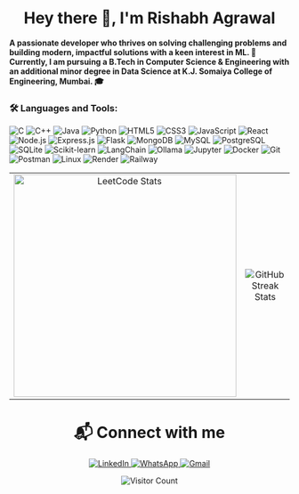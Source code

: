 ## <h1 align="center">Hey there 👋, I'm Rishabh Agrawal</h1>

**A passionate developer who thrives on solving challenging problems and building modern, impactful solutions with a keen interest in ML. 🚀**
**Currently, I am pursuing a B.Tech in Computer Science & Engineering with an additional minor degree in Data Science at K.J. Somaiya College of Engineering, Mumbai. 🎓**

### 🛠️ Languages and Tools:
<p align="left">
<img src="https://img.shields.io/badge/C-A8B9CC?style=for-the-badge&logo=c&logoColor=white" alt="C"/>
<img src="https://img.shields.io/badge/C++-00599C?style=for-the-badge&logo=c%2B%2B&logoColor=white" alt="C++"/>
<img src="https://img.shields.io/badge/Java-ED8B00?style=for-the-badge&logo=openjdk&logoColor=white" alt="Java"/>
<img src="https://img.shields.io/badge/Python-3776AB?style=for-the-badge&logo=python&logoColor=white" alt="Python"/>
<img src="https://img.shields.io/badge/HTML5-E34F26?style=for-the-badge&logo=html5&logoColor=white" alt="HTML5"/>
<img src="https://img.shields.io/badge/CSS3-1572B6?style=for-the-badge&logo=css3&logoColor=white" alt="CSS3"/>
<img src="https://img.shields.io/badge/JavaScript-F7DF1E?style=for-the-badge&logo=javascript&logoColor=black" alt="JavaScript"/>
<img src="https://img.shields.io/badge/React-20232A?style=for-the-badge&logo=react&logoColor=61DAFB" alt="React"/>
<img src="https://img.shields.io/badge/Node.js-43853D?style=for-the-badge&logo=node.js&logoColor=white" alt="Node.js"/>
<img src="https://img.shields.io/badge/Express.js-404D59?style=for-the-badge" alt="Express.js"/>
<img src="https://img.shields.io/badge/Flask-000000?style=for-the-badge&logo=flask&logoColor=white" alt="Flask"/>
<img src="https://img.shields.io/badge/MongoDB-4EA94B?style=for-the-badge&logo=mongodb&logoColor=white" alt="MongoDB"/>
<img src="https://img.shields.io/badge/MySQL-4479A1?style=for-the-badge&logo=mysql&logoColor=white" alt="MySQL"/>
<img src="https://img.shields.io/badge/PostgreSQL-316192?style=for-the-badge&logo=postgresql&logoColor=white" alt="PostgreSQL"/>
<img src="https://img.shields.io/badge/SQLite-07405E?style=for-the-badge&logo=sqlite&logoColor=white" alt="SQLite"/>
<img src="https://img.shields.io/badge/scikit--learn-F7931A?style=for-the-badge&logo=scikit-learn&logoColor=white" alt="Scikit-learn"/>
<img src="https://img.shields.io/badge/LangChain-00863D?style=for-the-badge" alt="LangChain"/>
<img src="https://img.shields.io/badge/Ollama-000000?style=for-the-badge" alt="Ollama"/>
<img src="https://img.shields.io/badge/Jupyter-F37626?style=for-the-badge&logo=Jupyter&logoColor=white" alt="Jupyter"/>
<img src="https://img.shields.io/badge/Docker-2496ED?style=for-the-badge&logo=docker&logoColor=white" alt="Docker"/>
<img src="https://img.shields.io/badge/Git-F05032?style=for-the-badge&logo=git&logoColor=white" alt="Git"/>
<img src="https://img.shields.io/badge/Postman-FF6C37?style=for-the-badge&logo=postman&logoColor=white" alt="Postman"/>
<img src="https://img.shields.io/badge/Linux-FCC624?style=for-the-badge&logo=linux&logoColor=black" alt="Linux"/>
<img src="https://img.shields.io/badge/Render-46E3B7?style=for-the-badge" alt="Render"/>
<img src="https://img.shields.io/badge/Railway-0B0D0E?style=for-the-badge&logo=railway&logoColor=white" alt="Railway"/>
</p>

<table align="center">
<tr>
<td align="center">
<img src="https://leetcard.jacoblin.cool/moriarty19?theme=dark&font=Ubuntu&cache=14400&ext=contest&sheets=https://gist.githubusercontent.com/moriarty19/5e715e284c89cace8f5fa09f7fb930b8/raw/ec0be570f114124b1a2156a660d67baa0ab5639d/leetcode_stats_card.css" alt="LeetCode Stats" width="400"/>
</td>
<td align="center">
<img src="https://github-readme-streak-stats.herokuapp.com/?user=19rishabh&" alt="GitHub Streak Stats"/>
</td>
</tr>
</table>

**<h1 align="center">📬 Connect with me</h1>**
<p align="center">
<a href="https://www.linkedin.com/in/rishabh-agrawal-110a09258/" target="_blank">
<img src="https://img.shields.io/badge/LinkedIn-0077B5?style=for-the-badge&logo=linkedin&logoColor=white" alt="LinkedIn"/>
</a>
<a href="https://wa.me/9769319089?text=Hey+Rishabh" target="_blank">
<img src="https://img.shields.io/badge/WhatsApp-25D366?style=for-the-badge&logo=whatsapp&logoColor=white" alt="WhatsApp"/>
</a>
<a href="mailto:rishabhagrawal0623@gmail.com" target="_blank">
<img src="https://img.shields.io/badge/Gmail-D14836?style=for-the-badge&logo=gmail&logoColor=white" alt="Gmail"/>
</a>
</p>

<p align="center">
<img src="https://komarev.com/ghpvc/?username=19rishabh&label=Profile%20views&color=0e75b6&style=flat" alt="Visitor Count"/>
</p>
